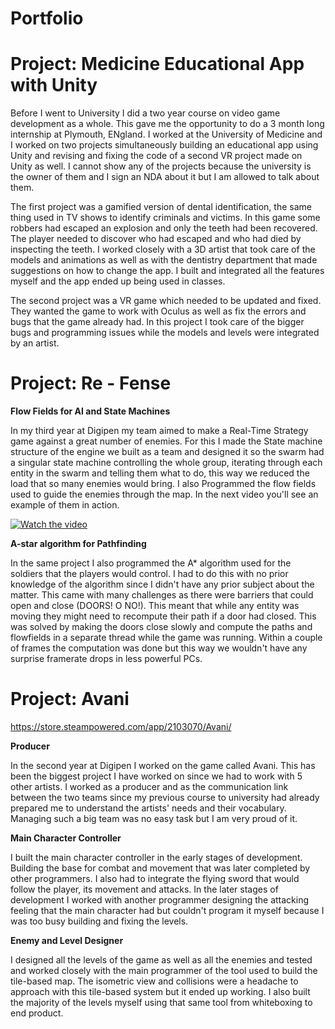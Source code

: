 # Portfolio

# Project: Medicine Educational App with Unity

Before I went to University I did a two year course on video game development as a whole. This gave me the opportunity to do a 3 month long internship at Plymouth, ENgland. I worked at the University of Medicine and I worked on two projects simultaneously building an educational app using Unity and revising and fixing the code of a second VR project made on Unity as well. I cannot show any of the projects because the university is the owner of them and I sign an NDA about it but I am allowed to talk about them.

The first project was a gamified version of dental identification, the same thing used in TV shows to identify criminals and victims. In this game some robbers had escaped an explosion and only the teeth had been recovered. The player needed to discover who had escaped and who had died by inspecting the teeth. I worked closely with a 3D artist that took care of the models and animations as well as with the dentistry department that made suggestions on how to change the app. I built and integrated all the features myself and the app ended up being used in classes.

The second project was a VR game which needed to be updated and fixed. They wanted the game to work with Oculus as well as fix the errors and bugs that the game already had. In this project I took care of the bigger bugs and programming issues while the models and levels were integrated by an artist.

# Project: Re - Fense

**Flow Fields for AI and State Machines**

In my third year at Digipen my team aimed to make a Real-Time Strategy game against a great number of enemies. For this I made the State machine structure of the engine we built as a team and designed it so the swarm had a singular state machine controlling the whole group, iterating through each entity in the swarm and telling them what to do, this way we reduced the load that so many enemies would bring. I also Programmed the flow fields used to guide the enemies through the map. In the next video you'll see an example of them in action.

[![Watch the video](https://i.sstatic.net/Vp2cE.png)](https://www.youtube.com/watch?v=zf9TTsdFGqI&ab_channel=DiegoL%C3%B3pezPe%C3%B1a)

**A-star algorithm for Pathfinding**

In the same project I also programmed the A* algorithm used for the soldiers that the players would control. I had to do this with no prior knowledge of the algorithm since I didn't have any prior subject about the matter. This came with many challenges as there were barriers that could open and close (DOORS! O NO!). This meant that while any entity was moving they might need to recompute their path if a door had closed. This was solved by making the doors close slowly and compute the paths and flowfields in a separate thread while the game was running. Within a couple of frames the computation was done but this way we wouldn't have any surprise framerate drops in less powerful PCs.



# Project: Avani

https://store.steampowered.com/app/2103070/Avani/

**Producer**

In the second year at Digipen I worked on the game called Avani. This has been the biggest project I have worked on since we had to work with 5 other artists. I worked as a producer and as the communication link between the two teams since my previous course to university had already prepared me to understand the artists' needs and their vocabulary. Managing such a big team was no easy task but I am very proud of it. 

**Main Character Controller**

I built the main character controller in the early stages of development. Building the base for combat and movement that was later completed by other programmers. I also had to integrate the flying sword that would follow the player, its movement and attacks. In the later stages of development I worked with another programmer designing the attacking feeling that the main character had but couldn't program it myself because I was too busy building and fixing the levels.

**Enemy and Level Designer**

I designed all the levels of the game as well as all the enemies and tested and worked closely with the main programmer of the tool used to build the tile-based map. The isometric view and collisions were a headache to approach with this tile-based system but it ended up working. I also built the majority of the levels myself using that same tool from whiteboxing to end product.


